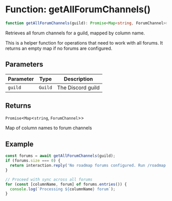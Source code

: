 # Function: getAllForumChannels()

```ts
function getAllForumChannels(guild): Promise<Map<string, ForumChannel>>
```

Retrieves all forum channels for a guild, mapped by column name.

This is a helper function for operations that need to work with all forums.
It returns an empty map if no forums are configured.

## Parameters

| Parameter | Type | Description |
| ------ | ------ | ------ |
| `guild` | `Guild` | The Discord guild |

## Returns

`Promise`\<`Map`\<`string`, `ForumChannel`\>\>

Map of column names to forum channels

## Example

```ts
const forums = await getAllForumChannels(guild);
if (forums.size === 0) {
  return interaction.reply('No roadmap forums configured. Run /roadmap setup first.');
}

// Proceed with sync across all forums
for (const [columnName, forum] of forums.entries()) {
  console.log(`Processing ${columnName} forum`);
}
```
